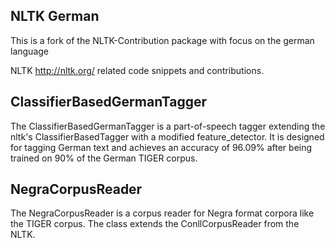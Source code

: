 NLTK German
------------------

This is a fork of the NLTK-Contribution package with focus on the german language

NLTK <http://nltk.org/> related code snippets and contributions.

ClassifierBasedGermanTagger
---------------------------

The ClassifierBasedGermanTagger is a part-of-speech tagger extending the nltk's ClassifierBasedTagger with a modified feature_detector. It is designed for tagging German text and achieves an accuracy of 96.09% after being trained on 90% of the German TIGER corpus. 

NegraCorpusReader
-----------------

The NegraCorpusReader is a corpus reader for Negra format corpora like the TIGER corpus. The class extends the ConllCorpusReader from the NLTK.
